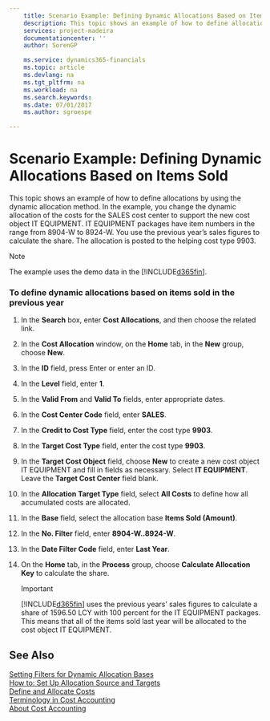 ```yaml
---
    title: Scenario Example: Defining Dynamic Allocations Based on Items Sold | Microsoft Docs
    description: This topic shows an example of how to define allocations by using the dynamic allocation method. In the example, you change the dynamic allocation of the costs for the SALES cost center to support the new cost object IT EQUIPMENT. IT EQUIPMENT packages have item numbers in the range from 8904-W to 8924-W. You use the previous year’s sales figures to calculate the share. The allocation is posted to the helping cost type 9903.
    services: project-madeira
    documentationcenter: ''
    author: SorenGP

    ms.service: dynamics365-financials
    ms.topic: article
    ms.devlang: na
    ms.tgt_pltfrm: na
    ms.workload: na
    ms.search.keywords:
    ms.date: 07/01/2017
    ms.author: sgroespe

---
```

# Scenario Example: Defining Dynamic Allocations Based on Items Sold
This topic shows an example of how to define allocations by using the dynamic allocation method. In the example, you change the dynamic allocation of the costs for the SALES cost center to support the new cost object IT EQUIPMENT. IT EQUIPMENT packages have item numbers in the range from 8904-W to 8924-W. You use the previous year’s sales figures to calculate the share. The allocation is posted to the helping cost type 9903.  

> [!NOTE]  
>  The example uses the demo data in the [!INCLUDE[d365fin](includes/d365fin_md.md)].  

### To define dynamic allocations based on items sold in the previous year  

1.  In the **Search** box, enter **Cost Allocations**, and then choose the related link.  

2.  In the **Cost Allocation** window, on the **Home** tab, in the **New** group, choose **New**.  

3.  In the **ID** field, press Enter or enter an ID.  

4.  In the **Level** field, enter **1**.  

5.  In the **Valid From** and **Valid To** fields, enter appropriate dates.  

6.  In the **Cost Center Code** field, enter **SALES**.  

7.  In the **Credit to Cost Type** field, enter the cost type **9903**.  

8.  In the **Target Cost Type** field, enter the cost type **9903**.  

9. In the **Target Cost Object** field, choose **New** to create a new cost object IT EQUIPMENT and fill in fields as necessary. Select **IT EQUIPMENT**. Leave the **Target Cost Center** field blank.  

10. In the **Allocation Target Type** field, select **All Costs** to define how all accumulated costs are allocated.  

11. In the **Base** field, select the allocation base **Items Sold (Amount)**.  

12. In the **No. Filter** field, enter **8904-W..8924-W**.  

13. In the **Date Filter Code** field, enter **Last Year**.  

14. On the **Home** tab, in the **Process** group, choose **Calculate Allocation Key** to calculate the share.  

    > [!IMPORTANT]  
    >  [!INCLUDE[d365fin](includes/d365fin_md.md)] uses the previous years’ sales figures to calculate a share of 1596.50 LCY with 100 percent for the IT EQUIPMENT packages. This means that all of the items sold last year will be allocated to the cost object IT EQUIPMENT.  

## See Also  
 [Setting Filters for Dynamic Allocation Bases](setting-filters-for-dynamic-allocation-bases.md)   
 [How to: Set Up Allocation Source and Targets](how-to-set-up-allocation-source-and-targets.md)   
 [Define and Allocate Costs](define-and-allocate-costs.md)   
 [Terminology in Cost Accounting](terminology-in-cost-accounting.md)   
 [About Cost Accounting](about-cost-accounting.md)
